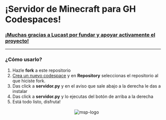<h1>¡Servidor de Minecraft para GH Codespaces!</h1>
<h3><u>¡Muchas gracias a <a href="https://github.com/Luc4st1574">Lucast</a> por fundar y apoyar activamente el proyecto!</u></h3>
<hr>
<h3>¿Cómo usarlo?</h3>
<ol>
  <li>Hazle <strong>fork</strong> a este repositorio</li>
  <li><a href="https://github.com/codespaces/new">Crea un nuevo codespace<a/> y en <strong>Repository</strong> seleccionas el repositorio al que hiciste fork.</li>
  <li>Das click a <strong>servidor.py</strong> y en el aviso que sale abajo a la derecha le das a instalar</li>
  <li>Das click a <strong>servidor.py</strong> y lo ejecutas del botón de arriba a la derecha</li>
  <li>Está todo listo, disfruta!</li>
  <br>
  <center><img src="https://i.ibb.co/m9yT8kd/msp-logo.png" alt="msp-logo" border="0"></center>
</ol>
